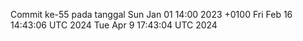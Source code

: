 Commit ke-55 pada tanggal Sun Jan 01 14:00 2023 +0100
Fri Feb 16 14:43:06 UTC 2024
Tue Apr  9 17:43:04 UTC 2024
